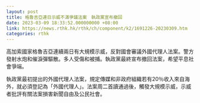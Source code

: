 ```yaml
---
layout: post
title: 格魯吉亞連日示威不滿爭議法案　執政黨宣布撤回
date: 2023-03-09 18:33:52.000000000 +08:00
link: https://news.rthk.hk/rthk/ch/component/k2/1691226-20230309.htm
categories: rthk
---
```


高加索國家格魯吉亞連續兩日有大規模示威，反對國會審議外國代理人法案。警方發射水炮和催淚彈驅散。多人受傷和被捕。執政黨最終宣布撤回法案，希望平息社會爭端。

執政黨最初提出的外國代理人法案，規定傳媒和非政府組織若有20％收入來自海外，就必須登記為「外國代理人」。法案周二首讀通過後，觸發大規模示威，示威者批評有關法案損害新聞自由及公民社會。
